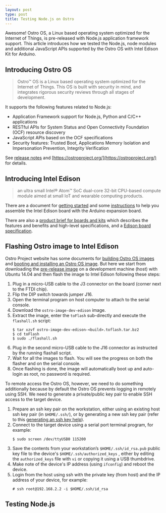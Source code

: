 ```yaml
---
layout: post
type: post
title: Testing Node.js on Ostro
---
```


Awesome! Ostro OS, a Linux based operating system optimized for the Internet of
Things, is pre-released with Node.js application framework support. This article
introduces how we tested the Node.js, node modules and additional JavaScript
APIs supported by the Ostro OS with Intel Edison Kit for Arduino.

## Introducing Ostro OS

> Ostro™ OS is a Linux based operating system optimized for the Internet of
  Things. This OS is built with security in mind, and integrates rigorous
  security reviews through all stages of development.

It supports the following features related to Node.js:

* Application Framework support for Node.js, Python and C/C++ applications
* RESTful APIs for System Status and Open Connectivity Foundation (OCF)
  resource discovery
* JavaScript APIs based on the OCF specifications
* Security features: Trusted Boot, Applications Memory Isolation and
  Impersonation Prevention, Integrity Verification

See [release notes](https://github.com/ostroproject/ostro-os/releases) and
[https://ostroproject.org/](https://ostroproject.org/) for details.

## Introducing Intel Edison

> an ultra small Intel® Atom™ SoC dual-core 32-bit CPU-based compute module
  aimed at small IoT and wearable computing products.

There are a document for [getting
started](https://software.intel.com/en-us/iot/library/edison-getting-started)
and some
[instructions](https://software.intel.com/en-us/assembling-intel-edison-board-with-arduino-expansion-board)
to help you assemble the Intel Edison board with the Arduino expansion board.
  
There are also a [product brief for boards and
kits](http://www.intel.com/content/www/us/en/support/boards-and-kits/000005664.html)
which describes the features and benefits and high-level specifications, and a
[Edison board
specification](http://download.intel.com/support/edison/sb/edison_pb_331179002.pdf).

## Flashing Ostro image to Intel Edison

Ostro Project website has some documents for [building Ostro OS
images](https://ostroproject.org/documentation/howtos/building-images.html)
and [booting and installing an Ostro OS
image](https://ostroproject.org/documentation/howtos/booting-and-installation.html).
But here we start from downloading the [pre-release
image](https://download.ostroproject.org/releases/ostro-os/milestone/v1.0.0-pre/)
on a development machine (host) with Ubuntu 14.04 and then flash the image
to Intel Edison following these steps:

1. Plug in a micro-USB cable to the J3 connector on the board (corner next to
   the FTDI chip).
2. Flip the DIP switch towards jumper J16.
3. Open the terminal program on host computer to attach to the serial console.
4. Download the `ostro-image-dev-edison` image.
5. Extract the image, enter the `toFlash` sub-directly and execute the
   `flashall.sh` script:
   ```
   $ tar xzvf ostro-image-dev-edison-<build>.toflash.tar.bz2
   $ cd toFlash
   $ sudo ./flashall.sh
   ```
6. Plug in the second micro-USB cable to the J16 connector as instructed by
   the running flashall script.
7. Wait for all the images to flash. You will see the progress on both the
   flasher and on the serial console.
8. Once flashing is done, the image will automatically boot up and auto-login
   as root, no password is required.

To remote access the Ostro OS, however, we need to do something additionally
because by default the Ostro OS prevents logging in remotely using SSH.
We need to generate a private/public key pair to enable SSH access to the
target device.

1. Prepare an ssh key pair on the workstation, either using an existing host
   ssh key pair (in `$HOME/.ssh/`), or by generating a new ssh key pair (refer
   to this [generating an ssh key
   help](https://help.github.com/articles/generating-an-ssh-key/)).
2. Connect to the target device using a serial port terminal program, for
   example:
   ```
   $ sudo screen /dev/ttyUSB0 115200
   ```
3. Save the contents from your workstation’s `$HOME/.ssh/id_rsa.pub` public key
   file to the device's `$HOME/.ssh/authorized_keys` , either by editing the
   `authorized_keys` file with `vi` or copying it using a USB thumbdrive.
4. Make note of the device's IP address (using `ifconfig`) and reboot the device.
5. Login from the host using ssh with the private key (from host) and the IP
   address of your device, for example:
   ```
   # ssh root@192.168.2.2 -i $HOME/.ssh/id_rsa
   ```

## Testing Node.js
